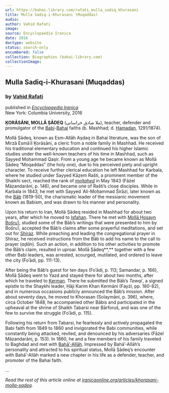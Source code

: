 ```yaml
---
url: https://bahai-library.com/rafati_mulla_sadiq_khurasani
title: Mulla Sadiq-i-Khurasani (Muqaddas)
audio: 
author: Vahid Rafati
image: 
source: Encyclopaedia Iranica
date: 2016
doctype: website
status: search-only
encumbered: false
collection: Biographies (bahai-library.com)
collectionImage: 
---
```



## Mulla Sadiq-i-Khurasani (Muqaddas)

### by [Vahid Rafati](https://bahai-library.com/author/Vahid+Rafati)

published in [_Encyclopaedia Iranica_](https://bahai-library.com/series/Encyclopaedia%20Iranica)  
New York: Columbia University, 2016


**ḴORĀSĀNI, MOLLĀ ṢĀDEQ** (ملا صادق خراسانی), teacher, defender and promulgator of the [Babi](http://www.iranicaonline.org/articles/babism-index)-[Bahai](http://www.iranicaonline.org/articles/bahaism-index) faiths (b. Mashhad; d. [Hamadan](http://www.iranicaonline.org/articles/hamadan), 1291/1874).

Mollā Ṣādeq, known as Esm-Allāh Aṣdaq in Bahai literature, was the son of Mirzā Esmāʿil Ḵorāsāni, a cleric from a noble family in Mashhad. He received his traditional elementary education and continued his higher Islamic studies under the well-known teachers of his time in Mashhad, such as Sayyed Moḥammad Qaṣir. From a young age he became known as Mollā Ṣādeq “Moqaddas” (the holy one), due to his perceived piety and upright character. To receive further clerical education he left Mashhad for Karbala, where he studied under Sayyed Kāẓem Rašti, a prominent member of the Shaikhi sect, reached the rank of [_mojtahed_](http://www.iranicaonline.org/articles/mojtahed) in May 1843 (Fāżel Māzandarāni, p. 146), and became one of Rašti’s close disciples. While in Karbala in 1843, he met with Sayyed ʿAli-Moḥammad Širāzi, later known as the [Bāb](http://www.iranicaonline.org/articles/bab-ali-mohammad-sirazi) (1819-50), the charismatic leader of the messianic movement known as Babism, and was drawn to his manner and personality.

Upon his return to Iran, Mollā Ṣādeq resided in Mashhad for about two years, after which he moved to [Isfahan](http://www.iranicaonline.org/articles/isfahan). There he met with [Mollā Ḥosayn Bošruʾi](http://www.iranicaonline.org/articles/bosrui-molla-mohammad-hosayn), studied some of the Bāb’s writings that were presented to him by Bošruʾi, accepted the Bāb’s claims after some prayerful meditations, and set out for [Shiraz](http://www.iranicaonline.org/articles/shiraz-i-history-to-1940). While preaching and leading the congregational prayer in Shiraz, he received instructions from the Bāb to add his name to the call to prayer (_aḏān_). Such an action, in addition to his other activities to promote the Bāb’s claim, resulted in uproar. Mollā Ṣādeq**,** together with a few other Babi leaders, was arrested, scourged, mutilated, and ordered to leave the city (Foʾādi, pp. 111-13).

After being the Bāb’s guest for ten days (Foʾādi, p. 113; Samandar, p. 166), Mollā Ṣādeq went to Yazd and stayed there for about two months, after which he traveled to [Kerman](http://www.iranicaonline.org/articles/kerman-parent). There he submitted the Bāb’s _Tawqiʿ_, a signed epistle to the Shaykhi leader, Ḥāji Karim Khan Kermāni (Fayżi, pp. 180-82), and in numerous occasions publicly announced the Bāb’s mission. After about seventy days, he moved to Khorasan (Solaymāni, p. 396), where, circa October 1848, he accompanied other Bābis and participated in the upheaval at the shrine of Shaikh Ṭabarsi near Bārforuš, and was one of the few to survive the struggle (Foʾādi, p. 115).

Following his return from Ṭabarsi, he fearlessly and actively propagated the Babi faith from 1849 to 1860 and invigorated the Babi communities, while constantly being attacked, reviled, and denounced by his adversaries (Fāżel Māzandarāni, p. 153). In 1860, he and a few members of his family traveled to Baghdad and met with [Bahāʾ-Allāh](http://www.iranicaonline.org/articles/baha-allah). Impressed by Bahāʾ-Allāh’s personality and attracted to his spiritual status, Mollā Ṣādeq’s encounter with Bahāʾ-Allāh marked a new chapter in his life as a defender, teacher, and promoter of the Bahai faith.

...

_Read the rest of this article online at [iranicaonline.org/articles/khorasani-molla-sadeq](http://www.iranicaonline.org/articles/khorasani-molla-sadeq)._